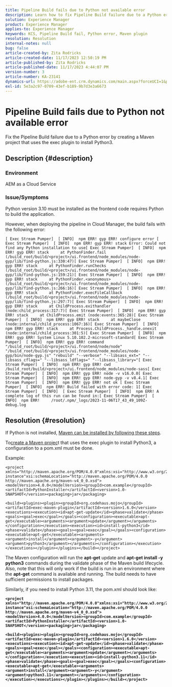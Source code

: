 ```yaml
---
title: Pipeline Build fails due to Python not available error
description: Learn how to fix Pipeline Build failure due to a Python error.
solution: Experience Manager
product: Experience Manager
applies-to: Experience Manager
keywords: KCS, Pipeline Build fail, Python error, Maven plugin
resolution: Resolution
internal-notes: null
bug: false
article-created-by: Zita Rodricks
article-created-date: 11/17/2023 12:50:19 PM
article-published-by: Zita Rodricks
article-published-date: 11/17/2023 4:44:07 PM
version-number: 3
article-number: KA-23141
dynamics-url: https://adobe-ent.crm.dynamics.com/main.aspx?forceUCI=1&pagetype=entityrecord&etn=knowledgearticle&id=89f713d6-4785-ee11-8179-6045bd006295
exl-id: 5e3a2c97-0709-43ef-b189-9b7d3e3a6673
---
```

# Pipeline Build fails due to Python not available error


Fix the Pipeline Build failure due to a Python error by creating a Maven project that uses the exec plugin to install Python3.

## Description {#description}


### Environment

AEM as a Cloud Service



### Issue/Symptoms

Python version 3.10 must be installed as the frontend code requires Python to build the application.

However, when deploying the pipeline in Cloud Manager, the build fails with the following error:






```
[ Exec Stream Pumper]  [ INFO]  npm ERR! gyp ERR! configure error [ Exec Stream Pumper]  [ INFO]  npm ERR! gyp ERR! stack Error: Could not find any Python installation to use[ Exec Stream Pumper]  [ INFO]  npm ERR! gyp ERR! stack     at PythonFinder.fail (/build_root/build/<project>/ui.frontend/node_modules/node-gyp/lib/find-python.js:330:47)[ Exec Stream Pumper]  [ INFO]  npm ERR! gyp ERR! stack     at PythonFinder.runChecks (/build_root/build/<project>/ui.frontend/node_modules/node-gyp/lib/find-python.js:159:21)[ Exec Stream Pumper]  [ INFO]  npm ERR! gyp ERR! stack     at PythonFinder.<anonymous> (/build_root/build/<project>/ui.frontend/node_modules/node-gyp/lib/find-python.js:266:16)[ Exec Stream Pumper]  [ INFO]  npm ERR! gyp ERR! stack     at PythonFinder.execFileCallback (/build_root/build/<project>/ui.frontend/node_modules/node-gyp/lib/find-python.js:297:7)[ Exec Stream Pumper]  [ INFO]  npm ERR! gyp ERR! stack     at ChildProcess.exithandler (node:child_process:317:7)[ Exec Stream Pumper]  [ INFO]  npm ERR! gyp ERR! stack     at ChildProcess.emit (node:events:365:28)[ Exec Stream Pumper]  [ INFO]  npm ERR! gyp ERR! stack     at maybeClose (node:internal/child_process:1067:16)[ Exec Stream Pumper]  [ INFO]  npm ERR! gyp ERR! stack     at Process.ChildProcess._handle.onexit (node:internal/child_process:301:5)[ Exec Stream Pumper]  [ INFO]  npm ERR! gyp ERR! System Linux 5.10.102.2-microsoft-standard[ Exec Stream Pumper]  [ INFO]  npm ERR! gyp ERR! command "/build_root/build/<project>/ui.frontend/node/node" "/build_root/build/<project>/ui.frontend/node_modules/node-gyp/bin/node-gyp.js" "rebuild" "--verbose" "--libsass_ext=" "--libsass_cflags=" "--libsass_ldflags=" "--libsass_library="[ Exec Stream Pumper]  [ INFO]  npm ERR! gyp ERR! cwd /build_root/build/<project>/ui.frontend/node_modules/node-sass[ Exec Stream Pumper]  [ INFO]  npm ERR! gyp ERR! node -v v16.0.0[ Exec Stream Pumper]  [ INFO]  npm ERR! gyp ERR! node-gyp -v v8.4.1[ Exec Stream Pumper]  [ INFO]  npm ERR! gyp ERR! not ok [ Exec Stream Pumper]  [ INFO]  npm ERR! Build failed with error code: 1[ Exec Stream Pumper]  [ INFO]  [ Exec Stream Pumper]  [ INFO]  npm ERR! A complete log of this run can be found in:[ Exec Stream Pumper]  [ INFO]  npm ERR!     /root/.npm/_logs/2023-11-06T17_43_49_109Z-debug.log
```



## Resolution {#resolution}


If Python is not installed, [Maven can be installed by following these steps](https://experienceleague.adobe.com/docs/experience-manager-cloud-manager/content/getting-started/project-creation/build-environment.html?lang=en#installing-additional-system-packages).

To[create a Maven projec](https://experienceleague.adobe.com/docs/experience-manager-cloud-manager/content/getting-started/project-creation/build-environment.html?lang=en#installing-additional-system-packages)t that uses the exec plugin to install Python3, a configuration to a pom.xml must be done.

Example:




```
<project xmlns="http://maven.apache.org/POM/4.0.0"xmlns:xsi="http://www.w3.org/2001/XMLSchema-instance"xsi:schemaLocation="http://maven.apache.org/POM/4.0.0 http://maven.apache.org/maven-v4_0_0.xsd"><modelVersion>4.0.0</modelVersion><groupId>com.example</groupId><artifactId>PythonInstaller</artifactId><version>1.0-SNAPSHOT</version><packaging>jar</packaging>
```





```
<build><plugins><plugin><groupId>org.codehaus.mojo</groupId><artifactId>exec-maven-plugin</artifactId><version>1.6.0</version><executions><execution><id>apt-get-update</id><phase>validate</phase><goals><goal>exec</goal></goals><configuration><executable>apt-get</executable><arguments><argument>update</argument></arguments></configuration></execution><execution><id>install-python3</id><phase>validate</phase><goals><goal>exec</goal></goals><configuration><executable>apt-get</executable><arguments><argument>install</argument><argument>-y</argument><argument>python3</argument></arguments></configuration></execution></executions></plugin></plugins></build></project>
```


The Maven configuration will run the <b>apt-get</b> update and <b>apt-get install -y python3</b> commands during the validate phase of the Maven build lifecycle. Also, note that this will only work if the build is run in an environment where the <b>apt-get</b> command is available and running. The build needs to have sufficient permissions to install packages.

Similarly, if you need to install Python 3.11, the pom.xml should look like:

<b>

```
<project xmlns="http://maven.apache.org/POM/4.0.0"xmlns:xsi="http://www.w3.org/2001/XMLSchema-instance"xsi:schemaLocation="http://maven.apache.org/POM/4.0.0 http://maven.apache.org/maven-v4_0_0.xsd"><modelVersion>4.0.0</modelVersion><groupId>com.example</groupId><artifactId>PythonInstaller</artifactId><version>1.0-SNAPSHOT</version><packaging>jar</packaging>
```

</b>

<b>

```
<build><plugins><plugin><groupId>org.codehaus.mojo</groupId><artifactId>exec-maven-plugin</artifactId><version>1.6.0</version><executions><execution><id>apt-get-update</id><phase>validate</phase><goals><goal>exec</goal></goals><configuration><executable>apt-get</executable><arguments><argument>update</argument></arguments></configuration></execution><execution><id>install-python3.11</id><phase>validate</phase><goals><goal>exec</goal></goals><configuration><executable>apt-get</executable><arguments><argument>install</argument><argument>-y</argument><argument>python3.11</argument></arguments></configuration></execution></executions></plugin></plugins></build></project>
```

</b>

<b> </b>
